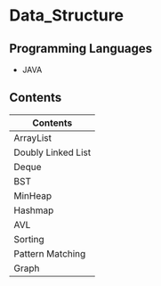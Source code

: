 # Data_Structure

## Programming Languages
* JAVA

## Contents
|Contents|
|--------|
|ArrayList|
|Doubly Linked List|
|Deque|
|BST|
|MinHeap|
|Hashmap|
|AVL|
|Sorting|
|Pattern Matching|
|Graph|
